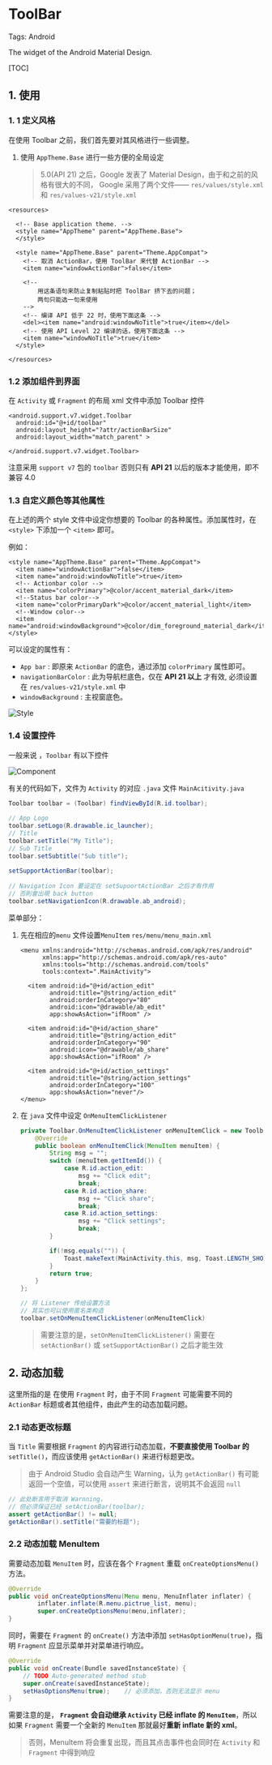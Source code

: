 # ToolBar


Tags: Android

The widget of the Android Material Design.

[TOC]


## 1.  使用 

###  1. 1 定义风格

在使用 Toolbar 之前，我们首先要对其风格进行一些调整。

1. 使用 `AppTheme.Base` 进行一些方便的全局设定

	> 5.0(API 21) 之后，Google 发表了 Material Design，由于和之前的风格有很大的不同， Google 采用了两个文件—— `res/values/style.xml` 和 `res/values-v21/style.xml` 

```
<resources>
 
  <!-- Base application theme. -->
  <style name="AppTheme" parent="AppTheme.Base">
  </style>
   
  <style name="AppTheme.Base" parent="Theme.AppCompat">
    <!-- 取消 ActionBar，使用 ToolBar 来代替 ActionBar -->
    <item name="windowActionBar">false</item>
    
	<!--
		用这条语句来防止复制粘贴时把 ToolBar 挤下去的问题；
		两句只能选一句来使用
	-->
    <!-- 编译 API 低于 22 时，使用下面这条 -->
    <del><item name="android:windowNoTitle">true</item></del>
    <!-- 使用 API Level 22 编译的话，使用下面这条 -->
    <item name="windowNoTitle">true</item>
  </style>
 
</resources>
```

### 1.2 添加组件到界面

在 `Activity` 或 `Fragment` 的布局 xml 文件中添加 Toolbar 控件

```
<android.support.v7.widget.Toolbar
  android:id="@+id/toolbar"
  android:layout_height="?attr/actionBarSize"
  android:layout_width="match_parent" >
 
</android.support.v7.widget.Toolbar>
```

注意采用 `support v7` 包的 `toolbar` 否则只有 **API 21** 以后的版本才能使用，即不兼容 4.0


### 1.3 自定义颜色等其他属性

在上述的两个 style 文件中设定你想要的 Toolbar 的各种属性。添加属性时，在 `<style>` 下添加一个 `<item>` 即可。

例如：

```
<style name="AppTheme.Base" parent="Theme.AppCompat">
  <item name="windowActionBar">false</item>
  <item name="android:windowNoTitle">true</item>
  <!-- Actionbar color -->
  <item name="colorPrimary">@color/accent_material_dark</item>
  <!--Status bar color-->
  <item name="colorPrimaryDark">@color/accent_material_light</item>
  <!--Window color-->
  <item name="android:windowBackground">@color/dim_foreground_material_dark</item>
</style>
```

可以设定的属性有：

- `App bar` :  即原来 `ActionBar` 的底色，通过添加 `colorPrimary` 属性即可。
- `navigationBarColor` : 此为导航栏底色，仅在 **API 21 以上** 才有效, 必须设置在 `res/values-v21/style.xml` 中
- `windowBackground` : 主视窗底色。

![Style](http://www.jcodecraeer.com/uploads/20141118/14162849281137.png)


### 1.4 设置控件

 一般来说 ，`Toolbar` 有以下控件

![Component](http://www.jcodecraeer.com/uploads/20141118/1416285884351.png)

有关的代码如下，文件为 `Activity` 的对应 `.java` 文件 `MainAcitivity.java`

```java
Toolbar toolbar = (Toolbar) findViewById(R.id.toolbar);
 
// App Logo
toolbar.setLogo(R.drawable.ic_launcher);
// Title
toolbar.setTitle("My Title");
// Sub Title
toolbar.setSubtitle("Sub title");
 
setSupportActionBar(toolbar);
 
// Navigation Icon 要设定在 setSupoortActionBar 之后才有作用
// 否則會出現 back button
toolbar.setNavigationIcon(R.drawable.ab_android);
```

菜单部分：

1. 先在相应的`menu` 文件设置`MenuItem` `res/menu/menu_main.xml`

	```
	<menu xmlns:android="http://schemas.android.com/apk/res/android"
	      xmlns:app="http://schemas.android.com/apk/res-auto"
	      xmlns:tools="http://schemas.android.com/tools"
	      tools:context=".MainActivity">
 
	  <item android:id="@+id/action_edit"
	        android:title="@string/action_edit"
	        android:orderInCategory="80"
	        android:icon="@drawable/ab_edit"
	        app:showAsAction="ifRoom" />
 
	  <item android:id="@+id/action_share"
	        android:title="@string/action_edit"
	        android:orderInCategory="90"
	        android:icon="@drawable/ab_share"
	        app:showAsAction="ifRoom" />
 
	  <item android:id="@+id/action_settings"
	        android:title="@string/action_settings"
	        android:orderInCategory="100"
	        app:showAsAction="never"/>
	</menu>
	```

2. 在 `java` 文件中设定 `OnMenuItemClickListener`

	```java
	private Toolbar.OnMenuItemClickListener onMenuItemClick = new Toolbar.OnMenuItemClickListener() {
		@Override
		public boolean onMenuItemClick(MenuItem menuItem) {
			String msg = "";
			switch (menuItem.getItemId()) {
				case R.id.action_edit:
					msg += "Click edit";
					break;
				case R.id.action_share:
					msg += "Click share";
					break;
				case R.id.action_settings:
					msg += "Click settings";
					break;
			}

			if(!msg.equals("")) {
				Toast.makeText(MainActivity.this, msg, Toast.LENGTH_SHORT).show();
			}
			return true;
		}
	};

	// 将 Listener 传给设置方法
	// 其实也可以使用匿名类构造
	toolbar.setOnMenuItemClickListener(onMenuItemClick)
	```
	
	> 需要注意的是，`setOnMenuItemClickListener()` 需要在 `setActionBar()` 或 `setSupportActionBar()` 之后才能生效

## 2. 动态加载

这里所指的是 在使用 `Fragment` 时，由于不同 `Fragment` 可能需要不同的 `ActionBar` 标题或者其他组件，由此产生的动态加载问题。


### 2.1 动态更改标题

当 `Title` 需要根据 `Fragment` 的内容进行动态加载，**不要直接使用 Toolbar 的** `setTitle()`，而应该使用 `getActionBar()` 来进行标题更改。

> 由于 Android Studio 会自动产生 Warning，认为 `getActionBar()` 有可能返回一个空值，可以使用 `assert` 来进行断言，说明其不会返回 `null` 
	
```java
// 此处断言用于取消 Warnning，
// 但必须保证已经 setActionBar(toolbar);
assert getActionBar() != null;
getActionBar().setTitle("需要的标题");
```

### 2.2 动态加载 MenuItem

需要动态加载 `MenuItem` 时，应该在各个 `Fragment` 重载 `onCreateOptionsMenu()` 方法。

```java
@Override
public void onCreateOptionsMenu(Menu menu, MenuInflater inflater) {
        inflater.inflate(R.menu.pictrue_list, menu);
        super.onCreateOptionsMenu(menu,inflater);
}
```
同时，需要在 `Fragment` 的 `onCreate()` 方法中添加 `setHasOptionMenu(true)`，指明 `Fragment` 应显示菜单并对菜单进行响应。

```java
@Override
public void onCreate(Bundle savedInstanceState) {
    // TODO Auto-generated method stub
    super.onCreate(savedInstanceState);
    setHasOptionsMenu(true);    // 必须添加，否则无法显示 menu
}
```

需要注意的是， **`Fragment` 会自动继承 `Activity` 已经 inflate 的 `MenuItem`**，所以如果 `Fragment` 需要一个全新的 `MenuItem` 那就最好**重新 inflate 新的 xml**。

> 否则，MenuItem 将会重复出现，而且其点击事件也会同时在 `Activity` 和 `Fragment` 中得到响应